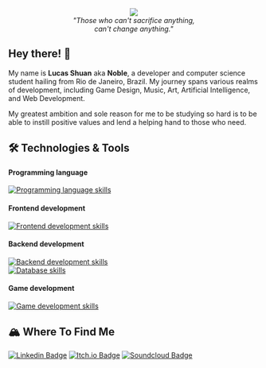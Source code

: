 <div align="center">
  <img src="https://github.com/lucasshuan/lucasshuan/assets/78228526/250d306c-c9d7-4b9a-990a-120a8028e881">
  <br><i>"Those who can't sacrifice anything,<br>
  can't change anything."</i>
</div>

## Hey there! 👋

My name is <b>Lucas Shuan</b> aka <b>Noble</b>, a developer and computer science student hailing from Rio de Janeiro, Brazil. My journey spans various realms of development, including Game Design, Music, Art, Artificial Intelligence, and Web Development.

My greatest ambition and sole reason for me to be studying so hard is to be able to instill positive values and lend a helping hand to those who need.<br>

## 🛠️ Technologies & Tools

#### Programming language

[![Programming language skills](https://skillicons.dev/icons?i=js,ts,go,cs,cpp,rust)](https://skillicons.dev)

#### Frontend development

[![Frontend development skills](https://skillicons.dev/icons?i=html,css,tailwind,graphql,nextjs,react,jest)](https://skillicons.dev)

#### Backend development

[![Backend development skills](https://skillicons.dev/icons?i=docker,dotnet,nodejs,prisma)](https://skillicons.dev)<br>
[![Database skills](https://skillicons.dev/icons?i=redis,mysql,postgres,mongodb)](https://skillicons.dev)

#### Game development

[![Game development skills](https://skillicons.dev/icons?i=blender,unity,unreal,godot)](https://skillicons.dev)

## 🏔️ Where To Find Me

[![Linkedin Badge](https://img.shields.io/badge/-Linkedin-0e76a8?style=for-the-badge&logo=Linkedin&logoColor=white)](https://linkedin.com/in/lucrocha2) 
[![Itch.io Badge](https://img.shields.io/badge/-Itchio-FA5C5C?style=for-the-badge&logo=Itch.io&logoColor=white)](https://nobelven.itch.io/)
[![Soundcloud Badge](https://img.shields.io/badge/-Soundcloud-FF3300?style=for-the-badge&logo=SoundCloud&logoColor=white)](https://soundcloud.com/lucas_shuan)
